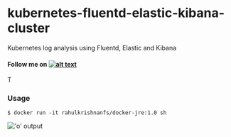 # kubernetes-fluentd-elastic-kibana-cluster
Kubernetes log analysis using Fluentd, Elastic and Kibana


#### Follow me on [![alt text][1.1]][1]

T
### Usage 
```
$ docker run -it rahulkrishnanfs/docker-jre:1.0 sh

```
!['o' output](http://imgur.com/CcptHnN)


[1.1]: http://i.imgur.com/tXSoThF.png (twitter icon with padding)
[1]: http://www.twitter.com/rahulkrishnanra

